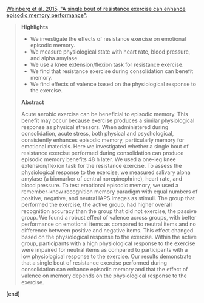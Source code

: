 [Weinberg et al. 2015, "A single bout of resistance exercise can enhance episodic memory performance"](http://www.sciencedirect.com/science/article/pii/S0001691814001577):

> **Highlights**
>
>  * We investigate the effects of resistance exercise on emotional episodic memory.
>  * We measure physiological state with heart rate, blood pressure, and alpha amylase.
>  * We use a knee extension/flexion task for resistance exercise.
>  * We find that resistance exercise during consolidation can benefit memory.
>  * We find effects of valence based on the physiological response to the exercise.
> 
> **Abstract**
> 
> Acute aerobic exercise can be beneficial to episodic memory. This benefit may occur because exercise produces a similar physiological response as physical stressors. When administered during consolidation, acute stress, both physical and psychological, consistently enhances episodic memory, particularly memory for emotional materials. Here we investigated whether a single bout of resistance exercise performed during consolidation can produce episodic memory benefits 48 h later. We used a one-leg knee extension/flexion task for the resistance exercise. To assess the physiological response to the exercise, we measured salivary alpha amylase (a biomarker of central norepinephrine), heart rate, and blood pressure. To test emotional episodic memory, we used a remember-know recognition memory paradigm with equal numbers of positive, negative, and neutral IAPS images as stimuli. The group that performed the exercise, the active group, had higher overall recognition accuracy than the group that did not exercise, the passive group. We found a robust effect of valence across groups, with better performance on emotional items as compared to neutral items and no difference between positive and negative items. This effect changed based on the physiological response to the exercise. Within the active group, participants with a high physiological response to the exercise were impaired for neutral items as compared to participants with a low physiological response to the exercise. Our results demonstrate that a single bout of resistance exercise performed during consolidation can enhance episodic memory and that the effect of valence on memory depends on the physiological response to the exercise.

[end]
